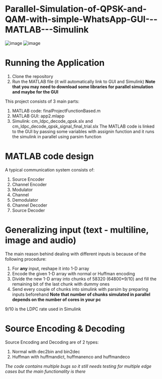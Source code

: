 # Parallel-Simulation-of-QPSK-and-QAM-with-simple-WhatsApp-GUI---MATLAB---Simulink
![image](https://user-images.githubusercontent.com/113800496/220714897-a9a77a46-7c39-4e37-b4d1-7925a411253e.png)
![image](https://user-images.githubusercontent.com/113800496/220714957-3384d068-6d1e-4079-b6fe-7b8a4299c83d.png)

# Running the Application
1. Clone the repository
2. Run the MATLAB file (it will automatically link to GUI and Simulink)
**Note that you may need to download some libraries for parallel simulation and maybe for the GUI**

This project consists of 3 main parts:
1. MATLAB code: finalProjectFunctionBased.m
2. MATLAB GUI: app2.mlapp
3. Simulink: cm_ldpc_decode_qpsk.slx and cm_ldpc_decode_qpsk_signal_final_trial.slx
The MATLAB code is linked to the GUI by passing some variables with assignin function and it runs the simulink in parallel using parsim function

# MATLAB code design

A typical communication system consists of:
1. Source Encoder
2. Channel Encoder
3. Modulator
4. Channel
5. Demodulator
6. Channel Decoder
7. Source Decoder

# Generalizing input (text - multiline, image and audio)

The main reason behind dealing with different inputs is because of the following procedure:
1. For **any** input, reshape it into 1-D array
2. Encode the given 1-D array with normal or Huffman encoding
3. Divide the new 1-D array into chunks of 58320 (64800*9/10) and fill the remaining bit of the last chunk with dummy ones
4. Send every couple of chunks into simulink with parsim by preparing inputs beforehand
**Note that number of chunks simulated in parallel depends on the number of cores in your pc**

9/10 is the LDPC rate used in Simulink

# Source Encoding & Decoding

Source Encoding and Decoding are of 2 types:
1. Normal with dec2bin and bin2dec
2. Huffman with huffmandict, huffmanenco and huffmandeco

*The code contains multiple bugs so it still needs testing for multiple edge cases but the main functionality is there*
